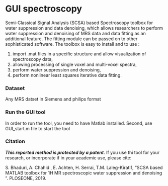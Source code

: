 # GUI spectroscopy

Semi-Classical Signal Analysis (SCSA) based Spectroscopy toolbox for water suppression and data denoising, which allows researchers to perform water suppression and denoising of MRS data and data fitting as an additional feature. 
The fitting module can be passed on to other sophisticated software. The toolbox is easy to install and to use : 
1) import .mat files in a specific structure and allow visualization of spectroscopy data, 
2) allowing processing of single voxel and multi-voxel spectra, 
3) perform water suppression and denoising, 
4) perform nonlinear least squares iterative data fitting. 

### Dataset  
Any MRS datset in Siemens and philips format 

### Run the GUI tool  
In order to run the tool, you need to have Matlab installed. Second, use GUI_start.m file to start the tool

### Citation
***This reported method is protected by a patent***. 
If you use thi tool for your research, or incorporate if  in your academic use, please cite:

S. Bhaduri, A. Chahid , E. Achten,   H. Serrai,    T.M. Laleg-Kirati1, “SCSA based MATLAB toolbox for 1H MR spectroscopic water suppression and denoising ”. PLOSEONE, 2019.
